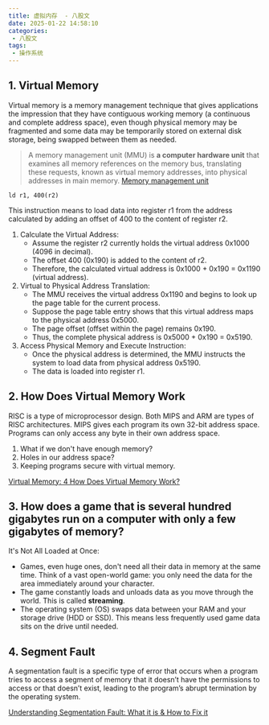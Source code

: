 ```yaml
---
title: 虚拟内存  - 八股文
date: 2025-01-22 14:58:10
categories:
 - 八股文
tags:
 - 操作系统
---
```


<!--more-->

## 1. Virtual Memory

Virtual memory is a memory management technique that gives applications the impression that they have contiguous working memory (a continuous and complete address space), even though physical memory may be fragmented and some data may be temporarily stored on external disk storage, being swapped between them as needed.

> A memory management unit (MMU) is **a computer hardware unit** that examines all memory references on the memory bus, translating these requests, known as virtual memory addresses, into physical addresses in main memory. [Memory management unit](https://en.wikipedia.org/wiki/Memory_management_unit)

```risc
ld r1, 400(r2)
```

This instruction means to load data into register r1 from the address calculated by adding an offset of 400 to the content of register r2.

1. Calculate the Virtual Address:
   - Assume the register r2 currently holds the virtual address 0x1000 (4096 in decimal).
   - The offset 400 (0x190) is added to the content of r2.
   - Therefore, the calculated virtual address is 0x1000 + 0x190 = 0x1190 (virtual address).
2. Virtual to Physical Address Translation:
   - The MMU receives the virtual address 0x1190 and begins to look up the page table for the current process.
   - Suppose the page table entry shows that this virtual address maps to the physical address 0x5000.
   - The page offset (offset within the page) remains 0x190.
   - Thus, the complete physical address is 0x5000 + 0x190 = 0x5190.
3. Access Physical Memory and Execute Instruction:
   - Once the physical address is determined, the MMU instructs the system to load data from physical address 0x5190.
   - The data is loaded into register r1.

## 2. How Does Virtual Memory Work

RISC is a type of microprocessor design. Both MIPS and ARM are types of RISC architectures. MIPS gives each program its own 32-bit address space. Programs can only access any byte in their own address space.

1) What if we don't have enough memory? 
2) Holes in our address space? 
3) Keeping programs secure with virtual memory. 

[Virtual Memory: 4 How Does Virtual Memory Work?](https://www.youtube.com/watch?v=59rEMnKWoS4&list=PLiwt1iVUib9s2Uo5BeYmwkDFUh70fJPxX&index=4)

## 3. How does a game that is several hundred gigabytes run on a computer with only a few gigabytes of memory?

It's Not All Loaded at Once:

- Games, even huge ones, don't need all their data in memory at the same time. Think of a vast open-world game: you only need the data for the area immediately around your character.
- The game constantly loads and unloads data as you move through the world. This is called **streaming**.
- The operating system (OS) swaps data between your RAM and your storage drive (HDD or SSD). This means less frequently used game data sits on the drive until needed.

## 4. Segment Fault

A segmentation fault is a specific type of error that occurs when a program tries to access a segment of memory that it doesn’t have the permissions to access or that doesn’t exist, leading to the program’s abrupt termination by the operating system. 

[Understanding Segmentation Fault: What it is & How to Fix it](https://www.percona.com/blog/segmentation-fault-a-dba-perspective/)